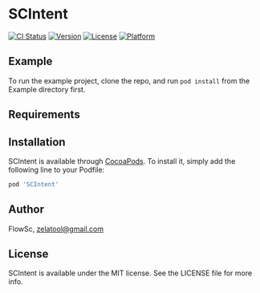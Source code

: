# SCIntent

[![CI Status](https://img.shields.io/travis/FlowSc/SCIntent.svg?style=flat)](https://travis-ci.org/FlowSc/SCIntent)
[![Version](https://img.shields.io/cocoapods/v/SCIntent.svg?style=flat)](https://cocoapods.org/pods/SCIntent)
[![License](https://img.shields.io/cocoapods/l/SCIntent.svg?style=flat)](https://cocoapods.org/pods/SCIntent)
[![Platform](https://img.shields.io/cocoapods/p/SCIntent.svg?style=flat)](https://cocoapods.org/pods/SCIntent)

## Example

To run the example project, clone the repo, and run `pod install` from the Example directory first.

## Requirements

## Installation

SCIntent is available through [CocoaPods](https://cocoapods.org). To install
it, simply add the following line to your Podfile:

```ruby
pod 'SCIntent'
```

## Author

FlowSc, zelatool@gmail.com

## License

SCIntent is available under the MIT license. See the LICENSE file for more info.
